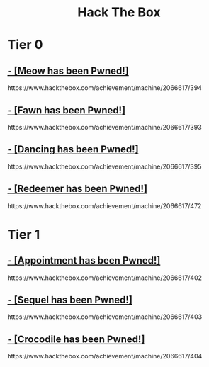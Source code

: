 <h1 align="center">Hack The Box</h1>
<h1 align="left">Tier 0</h1>

<h2><a href="https://www.hackthebox.com/achievement/machine/2066617/394" target="_blank">- [Meow has been Pwned!]</a></h2>
https://www.hackthebox.com/achievement/machine/2066617/394


<h2><a href="https://www.hackthebox.com/achievement/machine/2066617/393" target="_blank">- [Fawn has been Pwned!]</a></h2>
https://www.hackthebox.com/achievement/machine/2066617/393


<h2><a href="https://www.hackthebox.com/achievement/machine/2066617/395" target="_blank">- [Dancing has been Pwned!]</a></h2>
https://www.hackthebox.com/achievement/machine/2066617/395

<h2><a href="https://www.hackthebox.com/achievement/machine/2066617/472" target="_blank">- [Redeemer has been Pwned!]</a></h2>
https://www.hackthebox.com/achievement/machine/2066617/472


<h1 align="left">Tier 1</h1>

<h2><a href="https://www.hackthebox.com/achievement/machine/2066617/402" target="_blank">- [Appointment has been Pwned!]</a></h2>
https://www.hackthebox.com/achievement/machine/2066617/402

<h2><a href="https://www.hackthebox.com/achievement/machine/2066617/403" target="_blank">- [Sequel has been Pwned!]</a></h2>
https://www.hackthebox.com/achievement/machine/2066617/403


<h2><a href="https://www.hackthebox.com/achievement/machine/2066617/404" target="_blank">- [Crocodile has been Pwned!]</a></h2>
https://www.hackthebox.com/achievement/machine/2066617/404

